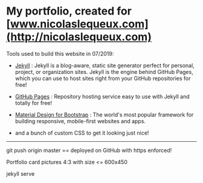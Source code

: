 # My portfolio, created for [www.nicolaslequeux.com](http://nicolaslequeux.com)

Tools used to build this website in 07/2019:

- [Jekyll](https://jekyllrb.com//) : Jekyll is a blog-aware, static site generator perfect for personal, project, or organization sites. Jekyll is the engine behind GitHub Pages, which you can use to host sites right from your GitHub repositories for free!

- [GitHub Pages](https://pages.github.com) : Repository hosting service easy to use with Jekyll and totally for free!

- [Material Design for Bootstrap](https://mdbootstrap.com/) : The world's most popular framework for building responsive, mobile-first websites and apps.

- and a bunch of custom CSS to get it looking just nice!

---

git push origin master == deployed on GitHub with https enforced!

Portfolio card pictures 4:3 with size <= 600x450

jekyll serve

